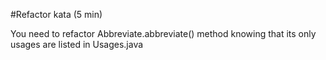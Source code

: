 #Refactor kata (5 min)

You need to refactor Abbreviate.abbreviate() method knowing that its only usages are listed in Usages.java